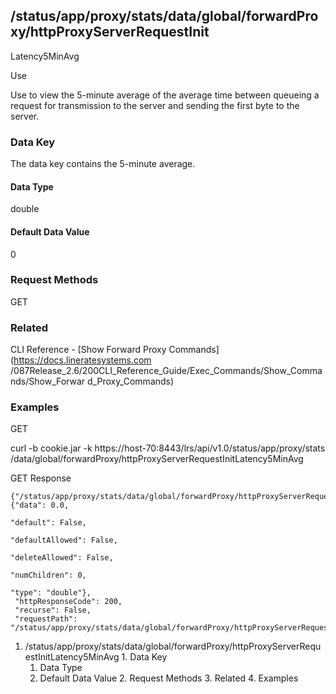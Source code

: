 ## /status/app/proxy/stats/data/global/forwardProxy/httpProxyServerRequestInit
Latency5MinAvg

Use

Use to view the 5-minute average of the average time between queueing a
request for transmission to the server and sending the first byte to the
server.

### Data Key

The data key contains the 5-minute average.

#### Data Type

double

#### Default Data Value

0

### Request Methods

GET

### Related

CLI Reference - [Show Forward Proxy Commands](https://docs.lineratesystems.com
/087Release_2.6/200CLI_Reference_Guide/Exec_Commands/Show_Commands/Show_Forwar
d_Proxy_Commands)

### Examples

GET

curl -b cookie.jar -k https://host-70:8443/lrs/api/v1.0/status/app/proxy/stats
/data/global/forwardProxy/httpProxyServerRequestInitLatency5MinAvg

GET Response

    
    
    {"/status/app/proxy/stats/data/global/forwardProxy/httpProxyServerRequestInitLatency5MinAvg": {"data": 0.0,
                                                                                                    "default": False,
                                                                                                    "defaultAllowed": False,
                                                                                                    "deleteAllowed": False,
                                                                                                    "numChildren": 0,
                                                                                                    "type": "double"},
     "httpResponseCode": 200,
     "recurse": False,
     "requestPath": "/status/app/proxy/stats/data/global/forwardProxy/httpProxyServerRequestInitLatency5MinAvg"}
    

  1. /status/app/proxy/stats/data/global/forwardProxy/httpProxyServerRequestInitLatency5MinAvg
    1. Data Key
      1. Data Type
      2. Default Data Value
    2. Request Methods
    3. Related
    4. Examples

